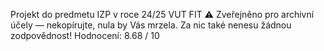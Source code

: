 Projekt do predmetu IZP v roce 24/25 VUT FIT
⚠️ Zveřejněno pro archivní účely — nekopírujte, nula by Vás mrzela. Za nic také nenesu žádnou zodpovědnost! Hodnocení: 8.68 / 10
